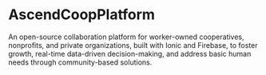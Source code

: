 # AscendCoopPlatform
An open-source collaboration platform for worker-owned cooperatives, nonprofits, and private organizations, built with Ionic and Firebase, to foster growth, real-time data-driven decision-making, and address basic human needs through community-based solutions.
